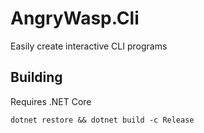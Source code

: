 # AngryWasp.Cli

Easily create interactive CLI programs

## Building

Requires .NET Core

`dotnet restore && dotnet build -c Release`